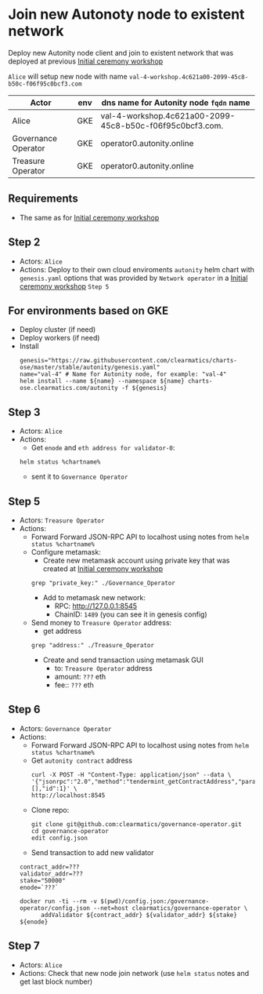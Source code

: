 # Join new Autonoty node to existent network

Deploy new Autonity node client and join to existent network that was deployed at previous
[Initial ceremony workshop](./workshop_initial_ceremony.md)
 
`Alice` will setup new node with name `val-4-workshop.4c621a00-2099-45c8-b50c-f06f95c0bcf3.com`


| Actor | env | dns name for Autonity node `fqdn` name| 
|-------|-----|-------------------------------------| 
| Alice | GKE | val-4-workshop.4c621a00-2099-45c8-b50c-f06f95c0bcf3.com. | 
| Governance Operator | GKE | operator0.autonity.online |
| Treasure Operator | GKE | operator0.autonity.online |

## Requirements
* The same as for [Initial ceremony workshop](./workshop_initial_ceremony.md)

## Step 2
* Actors: `Alice`
* Actions: Deploy to their own cloud enviroments `autonity` helm chart with `genesis.yaml` options that was provided
by `Network operator` in a [Initial ceremony workshop](./workshop_initial_ceremony.md) `Step 5`

## For environments based on GKE
* Deploy cluster (if need)
* Deploy workers (if need)
* Install
    ```shell script
    genesis="https://raw.githubusercontent.com/clearmatics/charts-ose/master/stable/autonity/genesis.yaml"
    name="val-4" # Name for Autonity node, for example: "val-4"
    helm install --name ${name} --namespace ${name} charts-ose.clearmatics.com/autonity -f ${genesis}
    ```

## Step 3
* Actors: `Alice`
* Actions: 
  * Get `enode` and `eth address for validator-0`:
  ```shell script
  helm status %chartname%
  ```
  * sent it to `Governance Operator`
 
## Step 5
* Actors: `Treasure Operator`
* Actions:
  * Forward Forward JSON-RPC API to localhost using notes from `helm status %chartname%`  
  * Configure metamask:
    * Create new metamask account using private key that was created at 
    [Initial ceremony workshop](./workshop_initial_ceremony.md)
    ```
    grep "private_key:" ./Governance_Operator
    ```
    * Add to metamask new network:
      * RPC: http://127.0.0.1:8545
      * ChainID: `1489` (you can see it in genesis config)
   * Send money to `Treasure Operator` address:
     * get address 
     ```
     grep "address:" ./Treasure_Operator
     ```
     * Create and send transaction using metamask GUI
       * to: `Treasure Operator` address
       * amount: `???` eth
       * fee::  `???` eth

## Step 6
* Actors: `Governance Operator`
* Actions:
  * Forward Forward JSON-RPC API to localhost using notes from `helm status %chartname%`  
  * Get `autonity contract` address
    ```shell script
    curl -X POST -H "Content-Type: application/json" --data \
    '{"jsonrpc":"2.0","method":"tendermint_getContractAddress","params":[],"id":1}' \
    http://localhost:8545
    ```
  * Clone repo:
    ```
    git clone git@github.com:clearmatics/governance-operator.git
    cd governance-operator
    edit config.json
    ```
   * Send transaction to add new validator
    ```
    contract_addr=???
    validator_addr=???
    stake="50000"
    enode=`???`
    
    docker run -ti --rm -v $(pwd)/config.json:/governance-operator/config.json --net=host clearmatics/governance-operator \
          addValidator ${contract_addr} ${validator_addr} ${stake} ${enode}
    ```

## Step 7
* Actors: `Alice`
* Actions: Check that new node join network (use `helm status` notes and get last block number)
